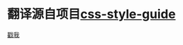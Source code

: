 # 翻译源自项目[css-style-guide](https://github.com/dropbox/css-style-guide)

[戳我](https://github.com/hiYoHoo/css-style-guide-translation/blob/master/css-style-guide-translation.md)